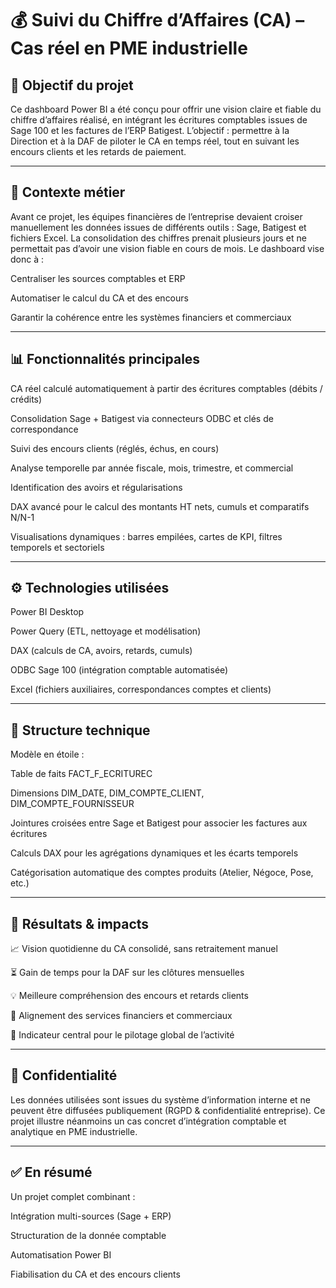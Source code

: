 # 💰 Suivi du Chiffre d’Affaires (CA) – Cas réel en PME industrielle


## 🎯 **Objectif du projet**


Ce dashboard Power BI a été conçu pour offrir une vision claire et fiable du chiffre d’affaires réalisé, en intégrant les écritures comptables issues de Sage 100 et les factures de l’ERP Batigest.
L’objectif : permettre à la Direction et à la DAF de piloter le CA en temps réel, tout en suivant les encours clients et les retards de paiement.

---

## 🧠 **Contexte métier**


Avant ce projet, les équipes financières de l’entreprise devaient croiser manuellement les données issues de différents outils : Sage, Batigest et fichiers Excel.
La consolidation des chiffres prenait plusieurs jours et ne permettait pas d’avoir une vision fiable en cours de mois.
Le dashboard vise donc à :

Centraliser les sources comptables et ERP

Automatiser le calcul du CA et des encours

Garantir la cohérence entre les systèmes financiers et commerciaux

---

## 📊 **Fonctionnalités principales**


CA réel calculé automatiquement à partir des écritures comptables (débits / crédits)

Consolidation Sage + Batigest via connecteurs ODBC et clés de correspondance

Suivi des encours clients (réglés, échus, en cours)

Analyse temporelle par année fiscale, mois, trimestre, et commercial

Identification des avoirs et régularisations

DAX avancé pour le calcul des montants HT nets, cumuls et comparatifs N/N-1

Visualisations dynamiques : barres empilées, cartes de KPI, filtres temporels et sectoriels

---

## ⚙️ **Technologies utilisées**


Power BI Desktop

Power Query (ETL, nettoyage et modélisation)

DAX (calculs de CA, avoirs, retards, cumuls)

ODBC Sage 100 (intégration comptable automatisée)

Excel (fichiers auxiliaires, correspondances comptes et clients)

---

## 🧩 **Structure technique**


Modèle en étoile :

Table de faits FACT_F_ECRITUREC

Dimensions DIM_DATE, DIM_COMPTE_CLIENT, DIM_COMPTE_FOURNISSEUR

Jointures croisées entre Sage et Batigest pour associer les factures aux écritures

Calculs DAX pour les agrégations dynamiques et les écarts temporels

Catégorisation automatique des comptes produits (Atelier, Négoce, Pose, etc.)

---

## 🚀 **Résultats & impacts**


📈 Vision quotidienne du CA consolidé, sans retraitement manuel

⏳ Gain de temps pour la DAF sur les clôtures mensuelles

💡 Meilleure compréhension des encours et retards clients

🤝 Alignement des services financiers et commerciaux

🧭 Indicateur central pour le pilotage global de l’activité

---

## 📁 **Confidentialité**


Les données utilisées sont issues du système d’information interne et ne peuvent être diffusées publiquement (RGPD & confidentialité entreprise).
Ce projet illustre néanmoins un cas concret d’intégration comptable et analytique en PME industrielle.

---

## ✅ **En résumé**


Un projet complet combinant :

Intégration multi-sources (Sage + ERP)

Structuration de la donnée comptable

Automatisation Power BI

Fiabilisation du CA et des encours clients
